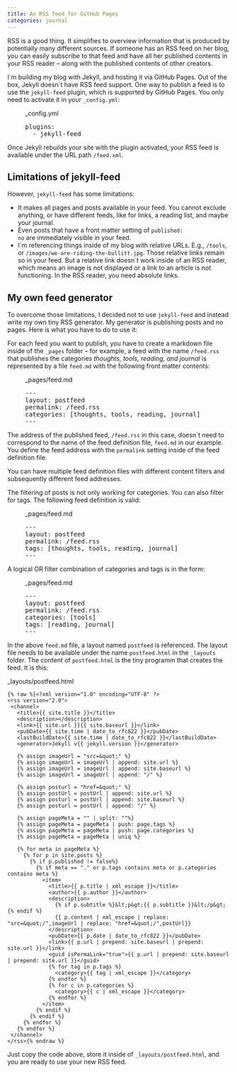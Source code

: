 ```yaml
---
title: An RSS feed for GitHub Pages
categories: journal
---
```

RSS is a good thing. It simplifies to overview information that is produced by potentially many different sources. If someone has an RSS feed on her blog, you can easily subscribe to that feed and have all her published contents in your RSS reader – along with the published contents of other creators.

I´m building my blog with Jekyll, and hosting it via GitHub Pages. Out of the box, Jekyll doesn´t have RSS feed support. One way to publish a feed is to use the <code>jekyll-feed</code> plugin, which is supported by GitHub Pages. You only need to activate it in your <code>_config.yml</code>:

<figure>
<figcaption>_config.yml</figcaption>
<pre>plugins:
  - jekyll-feed</pre>
</figure>

Once Jekyll rebuilds your site with the plugin activated, your RSS feed is available under the URL path <code>/feed.xml</code>.

## Limitations of jekyll-feed
However, <code>jekyll-feed</code> has some limitations:
- It makes all pages and posts available in your feed. You cannot exclude anything, or have different feeds, like for links, a reading list, and maybe your journal.
- Even posts that have a front matter setting of <code>published: no</code> are immediately visible in your feed.
- I´m referencing things inside of my blog with relative URLs. E.g., <code>/tools</code>, or <code>/images/we-are-riding-the-bullitt.jpg</code>. Those relative links remain so in your feed. But a relative link doesn´t work inside of an RSS reader, which means an image is not displayed or a link to an article is not functioning. In the RSS reader, you need absolute links.

## My own feed generator
To overcome those limitations, I decided not to use <code>jekyll-feed</code> and instead write my own tiny RSS generator. My generator is publishing posts and no pages. Here is what you have to do to use it:

For each feed you want to publish, you have to create a markdown file inside of the <code>_pages</code> folder – for example, a feed with the name <code>/feed.rss</code> that publishes the categories *thoughts, tools, reading, and journal* is represented by a file <code>feed.md</code> with the following front matter contents:

<figure>
<figcaption>_pages/feed.md</figcaption>
<pre>---
layout: postfeed
permalink: /feed.rss
categories: [thoughts, tools, reading, journal]
---</pre>
</figure>

The address of the published feed, <code>/feed.rss</code> in this case, doesn´t need to correspond to the name of the feed definition file, <code>feed.md</code> in our example. You define the feed address with the <code>permalink</code> setting inside of the feed definition file. 

You can have multiple feed definition files with different content filters and subsequently different feed addresses.

The filtering of posts is not only working for categories. You can also filter for tags. The following feed definition is valid:

<figure>
<figcaption>_pages/feed.md</figcaption>
<pre>---
layout: postfeed
permalink: /feed.rss
tags: [thoughts, tools, reading, journal]
---</pre>
</figure>

A logical OR filter combination of categories and tags is in the form:

<figure>
<figcaption>_pages/feed.md</figcaption>
<pre>---
layout: postfeed
permalink: /feed.rss
categories: [tools]
tags: [reading, journal]
---</pre>
</figure>

In the above <code>feed.md</code> file, a layout named <code>postfeed</code> is referenced. The layout file needs to be available under the name <code>postfeed.html</code> in the <code>_layouts</code> folder. The content of <code>postfeed.html</code> is the tiny programm that creates the feed. It is this:


<figcaption class="mrt-1">_layouts/postfeed.html</figcaption>

~~~
{% raw %}<?xml version="1.0" encoding="UTF-8" ?>
<rss version="2.0">
 <channel>
   <title>{{ site.title }}</title>
   <description></description>
   <link>{{ site.url }}{{ site.baseurl }}</link>
   <pubDate>{{ site.time | date_to_rfc822 }}</pubDate>
   <lastBuildDate>{{ site.time | date_to_rfc822 }}</lastBuildDate>
   <generator>Jekyll v{{ jekyll.version }}</generator>

   {% assign imageUrl = "src=&quot;" %}
   {% assign imageUrl = imageUrl | append: site.url %}
   {% assign imageUrl = imageUrl | append: site.baseurl %}
   {% assign imageUrl = imageUrl | append: "/" %}

   {% assign posturl = "href=&quot;" %}
   {% assign postUrl = postUrl | append: site.url %}
   {% assign posturl = postUrl | append: site.baseurl %}
   {% assign posturl = postUrl | append: "/" %}

   {% assign pageMeta = "" | split: ""%}
   {% assign pageMeta = pageMeta | push: page.tags %}
   {% assign pageMeta = pageMeta | push: page.categories %}
   {% assign pageMeta = pageMeta | uniq %}

   {% for meta in pageMeta %}
     {% for p in site.posts %}
       {% if p.published != false%}
         {% if meta == "." or p.tags contains meta or p.categories contains meta %}
           <item>
             <title>{{ p.title | xml_escape }}</title>
             <author>{{ p.author }}</author>
             <description>
               {% if p.subtitle %}&lt;p&gt;{{ p.subtitle }}&lt;/p&gt;{% endif %}
               {{ p.content | xml_escape | replace: "src=&quot;/",imageUrl | replace: "href=&quot;/",postUrl}}
             </description>
             <pubDate>{{ p.date | date_to_rfc822 }}</pubDate>
             <link>{{ p.url | prepend: site.baseurl | prepend: site.url }}</link>
             <guid isPermaLink="true">{{ p.url | prepend: site.baseurl | prepend: site.url }}</guid>
             {% for tag in p.tags %}
               <category>{{ tag | xml_escape }}</category>
             {% endfor %}
             {% for c in p.categories %}
               <category>{{ c | xml_escape }}</category>
             {% endfor %}
           </item>
         {% endif %}
       {% endif %}
     {% endfor %}
   {% endfor %}
 </channel>
</rss>{% endraw %}
~~~


Just copy the code above, store it inside of <code>_layouts/postfeed.html</code>, and you are ready to use your new RSS feed.
